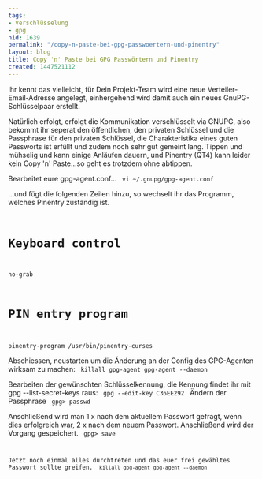```yaml
---
tags:
- Verschlüsselung
- gpg
nid: 1639
permalink: "/copy-n-paste-bei-gpg-passwoertern-und-pinentry"
layout: blog
title: Copy 'n' Paste bei GPG Passwörtern und Pinentry
created: 1447521112
---
```

Ihr kennt das vielleicht, für Dein Projekt-Team wird eine neue Verteiler-Email-Adresse angelegt, einhergehend wird damit auch ein neues GnuPG-Schlüsselpaar erstellt.

Natürlich erfolgt, erfolgt die Kommunikation verschlüsselt via GNUPG, also bekommt ihr seperat den öffentlichen, den privaten Schlüssel und die Passphrase für den privaten Schlüssel, die Charakteristika eines guten Passworts ist erfüllt und zudem noch sehr gut gemeint lang.
Tippen und mühselig und kann einige Anläufen dauern, und  Pinentry (QT4) kann leider kein Copy 'n' Paste...so geht es trotzdem ohne abtippen.
<!--break-->

Bearbeitet eure gpg-agent.conf...
<code>
vi ~/.gnupg/gpg-agent.conf
</code>

...und fügt die folgenden Zeilen hinzu, so wechselt ihr das Programm, welches Pinentry zuständig ist.
<code>
# Keyboard control
no-grab

# PIN entry program
pinentry-program /usr/bin/pinentry-curses
</code>

Abschiessen, neustarten um die Änderung an der Config des GPG-Agenten wirksam zu machen: 
<code>
killall gpg-agent
gpg-agent --daemon
</code>

Bearbeiten der gewünschten Schlüsselkennung, die Kennung findet ihr mit gpg --list-secret-keys raus:
<code>
gpg --edit-key C36EE292
</code>
Ändern der Passphrase
<code>
gpg> passwd
</code>

Anschließend wird man 1 x nach dem aktuellem Passwort gefragt, wenn dies erfolgreich war, 2 x nach dem neuem Passwort.
Anschließend wird der Vorgang gespeichert.
<code>
gpg> save

Jetzt noch einmal alles durchtreten und das euer frei gewähltes Passwort sollte greifen.
<code>
killall gpg-agent
gpg-agent --daemon
</code>




